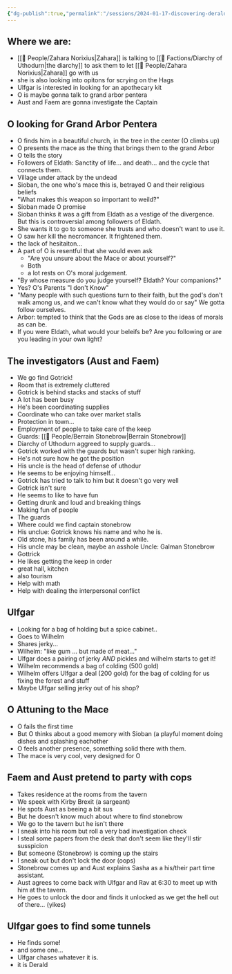 ```yaml
---
{"dg-publish":true,"permalink":"/sessions/2024-01-17-discovering-derald/"}
---
```


## Where we are:

- [[🙋 People/Zahara Norixius\|Zahara]] is talking to [[🤝 Factions/Diarchy of Uthodurn\|the diarchy]] to ask them to let [[🙋 People/Zahara Norixius\|Zahara]] go with us
- she is also looking into opitons for scrying on the Hags
- Ulfgar is interested in looking for an apothecary kit
- O is maybe gonna talk to grand arbor pentera
- Aust and Faem are gonna investigate the Captain
## O looking for Grand Arbor Pentera

- O finds him in a beautiful church, in the tree in the center (O climbs up)
- O presents the mace as the thing that brings them to the grand Arbor
- O tells the story
- Followers of Eldath: Sanctity of life... and death... and the cycle that connects them.
- Village under attack by the undead
- Sioban, the one who's mace this is, betrayed O and their religious beliefs
- "What makes this weapon so important to weild?"
- Sioban made O promise
- Sioban thinks it was a gift from Eldath as a vestige of the divergence. But this is controversial among followers of Eldath.
- She wants it to go to someone she trusts and who doesn't want to use it.
- O saw her kill the necromancer. It frightened them.
- the lack of hesitaiton...
- A part of O is resentful that she would even ask
	- "Are you unsure about the Mace or about yourself?"
	- Both
	- a lot rests on O's moral judgement.
- "By whose measure do you judge yourself? Eldath? Your companions?"
- Yes? O's Parents "I don't Know"
- "Many people with such questions turn to their faith, but the god's don't walk among us, and we can't know what they would do or say" We gotta follow ourselves.
- Arbor: tempted to think that the Gods are as close to the ideas of morals as can be.
- If you were Eldath, what would your beleifs be? Are you following or are you leading in your own light?
## The investigators (Aust and Faem)
- We go find Gotrick!
- Room that is extremely cluttered
- Gotrick is behind stacks and stacks of stuff
- A lot has been busy
- He's been coordinating supplies
- Coordinate who can take over market stalls
- Protection in town...
- Employment of people to take care of the keep
- Guards: [[🙋 People/Berrain Stonebrow\|Berrain Stonebrow]]
- Diarchy of Uthodurn aggreed to supply guards...
- Gotrick worked with the guards but wasn't super high ranking.
- He's not sure how he got the position
- His uncle is the head of defense of uthodur
- He seems to be enjoying himself...
- Gotrick has tried to talk to him but it doesn't go very well
- Gotrick isn't sure
- He seems to like to have fun
- Getting drunk and loud and breaking things
- Making fun of people
- The guards
- Where could we find captain stonebrow
- His unclue: Gotrick knows his name and who he is.
- Old stone, his family has been around a while.
- His uncle may be clean, maybe an asshole
Uncle: Galman Stonebrow
- Gottrick
- He likes getting the keep in order
- great hall, kitchen
- also tourism
- Help with math
- Help with dealing the interpersonal conflict
## Ulfgar
- Looking for a bag of holding but a spice cabinet..
- Goes to Wilhelm
- Shares jerky...
- Wilhelm: "like gum ... but made of meat..."
- Ulfgar does a pairing of jerky _AND_ pickles and wilhelm starts to get it!
- Wilhelm recommends a bag of colding (500 gold)
- Wilhelm offers Ulfgar a deal (200 gold) for the bag of colding for us fixing the forest and stuff
- Maybe Ulfgar selling jerky out of his shop?
## O Attuning to the Mace
- O fails the first time
- But O thinks about a good memory with Sioban (a playful moment doing dishes and splashing eachother
- O feels another presence, something solid there with them.
- The mace is very cool, very designed for O
## Faem and Aust pretend to party with cops
- Takes residence at the rooms from the tavern
- We speek with Kirby Brexit (a sargeant)
- He spots Aust as beeing a bit sus
- But he doesn't know much about where to find stonebrow
- We go to the tavern but he isn't there
- I sneak into his room but roll a very bad investigation check
- I steal some papers from the desk that don't seem like they'll stir susspicion
- But someone (Stonebrow) is coming up the stairs
- I sneak out but don't lock the door (oops)
- Stonebrow comes up and Aust explains Sasha as a his/their part time assistant.
- Aust agrees to come back with Ulfgar and Rav at 6:30 to meet up with him at the tavern.
- He goes to unlock the door and finds it unlocked as we get the hell out of there... (yikes)
## Ulfgar goes to find some tunnels
- He finds some!
- and some one...
- Ulfgar chases whatever it is.
- it is Derald